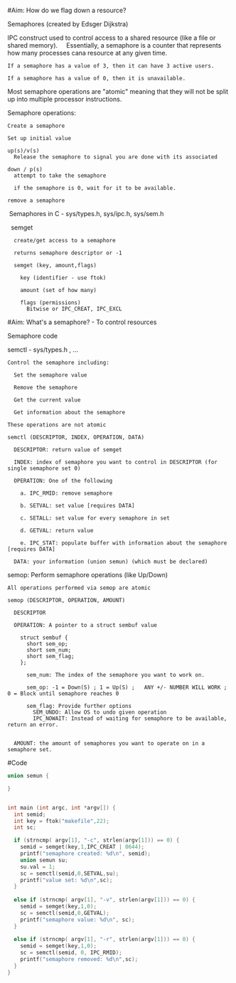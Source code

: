 #Aim: How do we flag down a resource?

  Semaphores (created by Edsger Dijkstra)

  IPC construct used to control access to a shared resource (like a file or shared memory).
    
  Essentially, a semaphore is a counter that represents how many processes cana resource at any given time.
  
    If a semaphore has a value of 3, then it can have 3 active users.    
    
    If a semaphore has a value of 0, then it is unavailable.
    
  Most semaphore operations are "atomic" meaning that they will not be split up into multiple processor instructions.
    
  Semaphore operations:
  
    Create a semaphore
    
    Set up initial value
    
    up(s)/v(s)
      Release the semaphore to signal you are done with its associated 
    
    down / p(s)
      attempt to take the semaphore 
      
      if the semaphore is 0, wait for it to be available.   
    
    remove a semaphore 
  
  
  Semaphores in C - sys/types.h, sys/ipc.h, sys/sem.h
  
    semget   
      
      create/get access to a semaphore 
    
      returns semaphore descriptor or -1
      
      semget (key, amount,flags)
      
        key (identifier - use ftok)
        
        amount (set of how many)
        
        flags (permissions)
          Bitwise or IPC_CREAT, IPC_EXCL
   
   
#Aim: What\'s a semaphore? - To control resources

  Semaphore code
  
  semctl - sys/types.h , ...

    Control the semaphore including:
   
      Set the semaphore value

      Remove the semaphore

      Get the current value
 
      Get information about the semaphore

    These operations are not atomic

    semctl (DESCRIPTOR, INDEX, OPERATION, DATA)
    
      DESCRIPTOR: return value of semget
    
      INDEX: index of semaphore you want to control in DESCRIPTOR (for single semaphore set 0)
      
      OPERATION: One of the following
      
        a. IPC_RMID: remove semaphore
        
        b. SETVAL: set value [requires DATA]
          
        c. SETALL: set value for every semaphore in set
        
        d. GETVAL: return value
        
        e. IPC_STAT: populate buffer with information about the semaphore [requires DATA]
      
      DATA: your information (union semun) (which must be declared)
      
      
  semop: Perform semaphore operations (like Up/Down) 
    
    All operations performed via semop are atomic
      
    semop (DESCRIPTOR, OPERATION, AMOUNT)
      
      DESCRIPTOR

      OPERATION: A pointer to a struct sembuf value
        
        struct sembuf {
          short sem_op;
          short sem_num;
          short sem_flag;
        };
          
          sem_num: The index of the semaphore you want to work on.
          
          sem_op: -1 = Down(S) ; 1 = Up(S) ;   ANY +/- NUMBER WILL WORK ; 0 = Block until semaphore reaches 0
          
          sem_flag: Provide further options
            SEM_UNDO: Allow OS to undo given operation
            IPC_NOWAIT: Instead of waiting for semaphore to be available, return an error.
          
        
      AMOUNT: the amount of semaphores you want to operate on in a semaphore set.

#Code

```c
union semun {

}


int main (int argc, int *argv[]) {
  int semid;
  int key = ftok("makefile",22);
  int sc;

  if (strncmp( argv[1], "-c", strlen(argv[1])) == 0) {
    semid = semget(key,1,IPC_CREAT | 0644);
    printf("semaphore created: %d\n", semid);
    union semun su;
    su.val = 1;
    sc = semctl(semid,0,SETVAL,su);
    printf("value set: %d\n",sc);
  }
 
  else if (strncmp( argv[1], "-v", strlen(argv[1])) == 0) {
    semid = semget(key,1,0);
    sc = semctl(semid,0,GETVAL);
    printf("semaphore value: %d\n", sc);
  }
  
  else if (strncmp( argv[1], "-r", strlen(argv[1])) == 0) {
    semid = semget(key,1,0);
    sc = semctl(semid, 0, IPC_RMID);
    printf("semaphore removed: %d\n",sc);
  }
}


```
  
  
  
